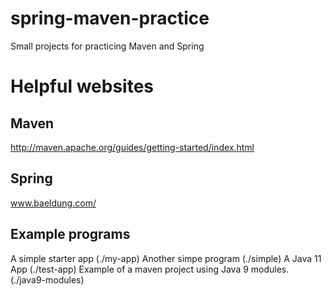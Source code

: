 # spring-maven-practice
Small projects for practicing Maven and Spring

# Helpful websites

## Maven
http://maven.apache.org/guides/getting-started/index.html

## Spring
www.baeldung.com/


## Example programs
A simple starter app  (./my-app)
Another simpe program (./simple)
A Java 11 App (./test-app)
Example of a maven project using Java 9 modules. (./java9-modules)
